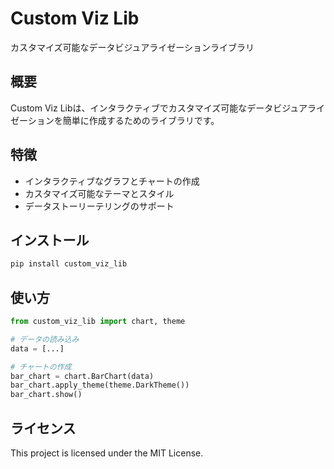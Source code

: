 # Custom Viz Lib

カスタマイズ可能なデータビジュアライゼーションライブラリ

## 概要

Custom Viz Libは、インタラクティブでカスタマイズ可能なデータビジュアライゼーションを簡単に作成するためのライブラリです。

## 特徴

- インタラクティブなグラフとチャートの作成
- カスタマイズ可能なテーマとスタイル
- データストーリーテリングのサポート

## インストール

```bash
pip install custom_viz_lib
```

## 使い方
```python
from custom_viz_lib import chart, theme

# データの読み込み
data = [...]

# チャートの作成
bar_chart = chart.BarChart(data)
bar_chart.apply_theme(theme.DarkTheme())
bar_chart.show()
```

## ライセンス
This project is licensed under the MIT License.